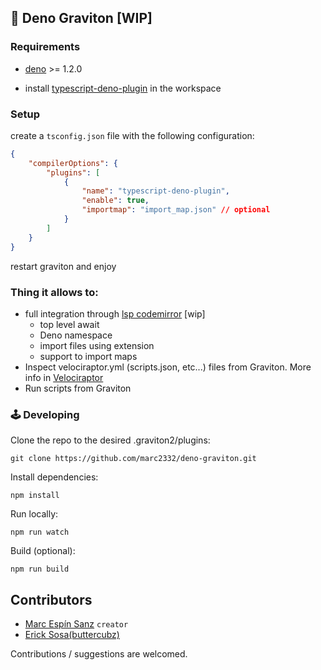 ## 🦕 Deno Graviton [WIP]

### Requirements

- [deno](https://deno.land/) >= 1.2.0

- install [typescript-deno-plugin](https://www.npmjs.com/package/typescript-deno-plugin) in the workspace

### Setup

create a `tsconfig.json` file with the following configuration:

```json
{
	"compilerOptions": {
		"plugins": [
			{
				"name": "typescript-deno-plugin",
				"enable": true,
				"importmap": "import_map.json" // optional
			}
		]
	}
}
```

restart graviton and enjoy

### Thing it allows to:

- full integration through [lsp codemirror](https://github.com/marc2332/lsp-codemirror) [wip]
  - top level await
  - Deno namespace
  - import files using extension
  - support to import maps
- Inspect velociraptor.yml (scripts.json, etc...) files from Graviton. More info in [Velociraptor](https://github.com/umbopepato/velociraptor)
- Run scripts from Graviton

### 🕹 Developing

Clone the repo to the desired .graviton2/plugins:

```shell
git clone https://github.com/marc2332/deno-graviton.git
```

Install dependencies:

```shell
npm install
```

Run locally:

```shell
npm run watch
```

Build (optional):

```shell
npm run build
```

## Contributors

- [Marc Espín Sanz](https://github.com/marc2332) `creator`
- [Erick Sosa(buttercubz)](https://github.com/buttercubz)

Contributions / suggestions are welcomed.
